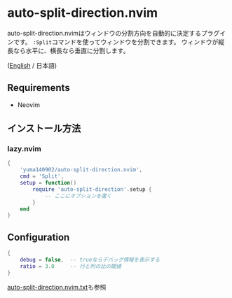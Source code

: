 # auto-split-direction.nvim

auto-split-direction.nvimはウィンドウの分割方向を自動的に決定するプラグインです。
`:Split`コマンドを使ってウィンドウを分割できます。
ウィンドウが縦長なら水平に、横長なら垂直に分割します。

([English](./README.md) / 日本語)

## Requirements

- Neovim

## インストール方法

### lazy.nvim

```lua
{
    'yuma140902/auto-split-direction.nvim',
    cmd = 'Split',
    setup = function()
        require 'auto-split-direction'.setup {
            -- ここにオプションを書く
        }
    end
}
```

## Configuration

```lua
{
    debug = false,  -- trueならデバッグ情報を表示する
    ratio = 3.0     -- 行と列の比の閾値
}
```

[auto-split-direction.nvim.txt](./doc/auto-split-direction.nvim.jax)も参照

